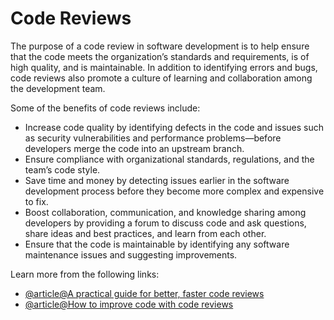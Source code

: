 # Code Reviews


The purpose of a code review in software development is to help ensure that the code meets the organization’s standards and requirements, is of high quality, and is maintainable. In addition to identifying errors and bugs, code reviews also promote a culture of learning and collaboration among the development team.

Some of the benefits of code reviews include:
- Increase code quality by identifying defects in the code and issues such as security vulnerabilities and performance problems—before developers merge the code into an upstream branch.
- Ensure compliance with organizational standards, regulations, and the team’s code style.
- Save time and money by detecting issues earlier in the software development process before they become more complex and expensive to fix.
- Boost collaboration, communication, and knowledge sharing among developers by providing a forum to discuss code and ask questions, share ideas and best practices, and learn from each other.
- Ensure that the code is maintainable by identifying any software maintenance issues and suggesting improvements.

Learn more from the following links:

- [@article@A practical guide for better, faster code reviews](https://github.com/mawrkus/pull-request-review-guide)
- [@article@How to improve code with code reviews](https://github.com/resources/articles/software-development/how-to-improve-code-with-code-reviews)
